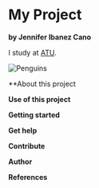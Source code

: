 # My Project

**by Jennifer Ibanez Cano**

I study at [ATU](https://www.atu.ie).

![Penguins](https://allisonhorst.github.io/palmerpenguins/reference/figures/lter_penguins.png)


**About this project


**Use of this project**



**Getting started**



**Get help**



**Contribute**


**Author**



**References**

